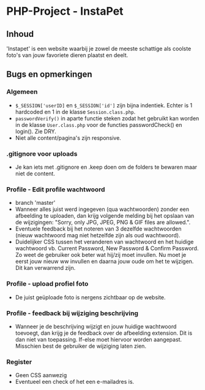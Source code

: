 # PHP-Project - InstaPet
## Inhoud
'Instapet' is een website waarbij je zowel de meeste schattige als coolste foto's van jouw favoriete dieren plaatst en deelt.
## Bugs en opmerkingen
### Algemeen
* `$_SESSION['userID]` en `$_SESSION['id']` zijn bijna indentiek. Echter is 1 hardcoded en 1 in de klasse `Session.class.php`.
* `passwordVerify()` in aparte functie steken zodat het gebruikt kan worden in de klasse `User.class.php` voor de functies passwordCheck() en login(). Zie DRY.
* Niet alle content/pagina's zijn responsive.
### .gitignore voor uploads
* Je kan iets met .gitignore en .keep doen om de folders te bewaren maar niet de content.
### Profile - Edit profile wachtwoord
* branch 'master'
* Wanneer alles juist werd ingegeven (qua wachtwoorden) zonder een afbeelding te uploaden, dan krijg volgende melding bij het opslaan van de wijzigingen: "Sorry, only JPG, JPEG, PNG & GIF files are allowed.".
* Eventuele feedback bij het noteren van 3 dezelfde wachtwoorden (nieuw wachtwoord mag niet hetzelfde zijn als oud wachtwoord).
* Duidelijker CSS tussen het veranderen van wachtwoord en het huidige wachtwoord vb. Current Password, New Password & Confirm Password. Zo weet de gebruiker ook beter wat hij/zij moet invullen. Nu moet je eerst jouw nieuw ww invullen en daarna jouw oude om het te wijzigen. Dit kan verwarrend zijn.
### Profile - upload profiel foto
* De juist geüploade foto is nergens zichtbaar op de website.
### Profile - feedback bij wijziging beschrijving
* Wanneer je de beschrijving wijzigt en jouw huidige wachtwoord toevoegt, dan krijg je de feedback over de afbeelding extension. Dit is dan niet van toepassing. If-else moet hiervoor worden aangepast. Misschien best de gebruiker de wijziging laten zien.
### Register
* Geen CSS aanwezig
* Eventueel een check of het een e-mailadres is.
